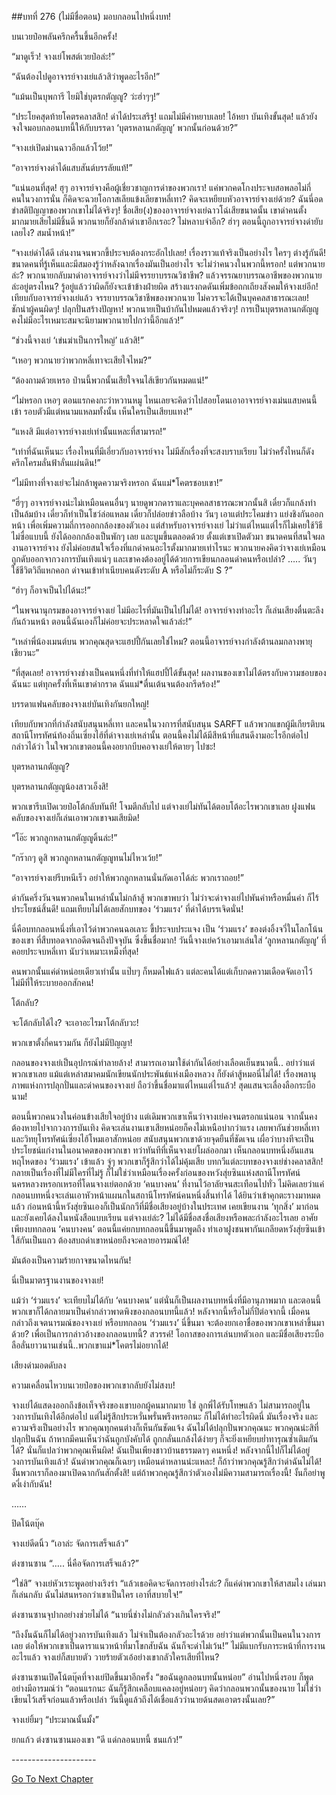 ##บทที่ 276 (ไม่มีชื่อตอน)
มอบกลอนไปหนึ่งบท!

บนเวยป๋อพลันครึกครื้นขึ้นอีกครั้ง!

“มาดูเร็ว! จางเย่โพสต์เวยป๋อล่ะ!”

“ฉันต้องไปดูอาจารย์จางเย่แล้วสิว่าพูดอะไรอีก!”

“แม้นเป็นบุพการี ไยมิใช่บุตรกตัญญู? ว่ะฮ่าๆๆ!”

“ประโยคสุดท้ายโคตรคลาสสิก! ด่าได้ประเสริฐ! แถมไม่มีคำหยาบเลย! ไอ้หยา บันเทิงขั้นสุด! แล้วยังจงใจมอบกลอนบทนี้ให้กับบรรดา ‘บุตรหลานกตัญญู’ พวกนั้นก่อนด้วย?”

“จางเย่เปิดม่านฉาวอีกแล้วโว้ย!”

“อาจารย์จางด่าได้แสบสันต์บรรลัยแท้!”

“แน่นอนที่สุด! ฮุๆ อาจารย์จางคือผู้เชี่ยวชาญการด่าของพวกเรา! แค่พวกคดโกงประจบสอพลอไม่กี่คนในวงการนั่น ก็คิดจะฉวยโอกาสเลียแข้งเลียขาหลี่เทา? คิดจะเหยียบหัวอาจารย์จางเย่ด้วย? ฉันนี่อดขำสติปัญญาของพวกเขาไม่ได้จริงๆ! ชื่อเสีย(ง)ของอาจารย์จางเย่ฉาวโฉ่เสียขนาดนั้น เขาด่าคนตั้งมากมายเสียไม่มีชิ้นดี พวกนายก็ยังกล้าด่าเขาอีกเรอะ? ไม่หลาบจำอีก? ฮ่าๆ ตอนนี้ถูกอาจารย์จางด่ายับเลยไง? สมน้ำหน้า!”

“จางเย่ด่าได้ดี เล่นงานจนพวกขี้ประจบต้องกระอักไปเลย! เรื่องราวแท้จริงเป็นอย่างไร ใครๆ ต่างรู้กันดี! ขนาดคนที่รู้เห็นและมีสมองรู้ว่าหลังฉากเรื่องมันเป็นอย่างไร จะไม่ว่าคนวงในพวกนี้หรอก! แต่พวกนายล่ะ? พวกนายกลับมาด่าอาจารย์จางว่าไม่มีจรรยาบรรณวิชาชีพ? แล้วจรรณยาบรรณอาชีพของพวกนายล่ะอยู่ตรงไหน? รู้อยู่แล้วว่าผิดก็ยังจะเข้าข้างฝ่ายผิด สร้างแรงกดดันเพิ่มข้อถกเถียงสังคมให้จางเย่อีก! เทียบกับอาจารย์จางเย่แล้ว จรรยาบรรณวิชาชีพของพวกนาย ไม่ควรจะได้เป็นบุคคลสาธารณะเลย! ชักนำผู้คนผิดๆ! ปลุกปั่นสร้างปัญหา! พวกนายเป็นบ้ากันไปหมดแล้วจริงๆ! การเป็นบุตรหลานกตัญญู คงไม่มีอะไรเหมาะสมจะนิยามพวกนายไปกว่านี้อีกแล้ว!”

“ช่วงนี้จางเย่ ‘เข่นฆ่าเป็นการใหญ่’ แล้วสิ!”

“เหอๆ พวกนายว่าพวกหลี่เทาจะเสียใจไหม?”

“ต้องถามด้วยเหรอ ป่านนี้พวกนั้นเสียใจจนไส้เขียวกันหมดแน่!”

“ไม่หรอก เหอๆ ตอนแรกคงกะว่าหวานหมู ไหนเลยจะคิดว่าไปสอยโดนเอาอาจารย์จางเม่นแสบคนนี้เข้า รอบตัวมีแต่หนามแหลมทั้งนั้น เห็นใครเป็นเสียบแทง!”

“แหงสิ มีแต่อาจารย์จางเย่เท่านั้นแหละที่สามารถ!”

“เท่าที่ฉันเห็นนะ เรื่องไหนที่มีเอี่ยวกับอาจารย์จาง ไม่มีสักเรื่องที่จะสงบราบเรียบ ไม่ว่าครั้งไหนก็ดังครึกโครมลั่นฟ้าลั่นแผ่นดิน!”

“ไม่มีทางที่จางเย่จะไม่กล้าพูดความจริงหรอก ฉันแม่*โคตรชอบเขา!”

“ฮี่ๆๆ อาจารย์จางน่ะไม่เหมือนคนอื่นๆ นายดูพวกดาราและบุคคลสาธารณะพวกนั้นสิ เดี๋ยวก็แกล้งทำเป็นล้มบ้าง เดี๋ยวก็ทำเป็นโชว์ล่อแหลม เดี๋ยวก็ปล่อยข่าวลือบ้าง วันๆ เอาแต่ประโคมข่าว แย่งชิงกันออกหน้า เพื่อเพิ่มความถี่การออกกล้องของตัวเอง แต่สำหรับอาจารย์จางเย่ ไม่ว่าแต่ไหนแต่ไรก็ไม่เคยใช้วิธีไม่ซื่อแบบนี้ ยังได้ออกกล้องเป็นพักๆ เลย และบูมขึ้นตลอดด้วย ตั้งแต่เขาเปิดตัวมา ขนาดคนที่สนใจผลงานอาจารย์จาง ยังไม่ค่อยสนใจเรื่องที่แกด่าคนอะไรตั้งมากมายเท่าไรนะ พวกนายคงคิดว่าจางเย่เหมือนถูกดับออกจากวงการบันเทิงแน่ๆ และเขาคงต้องอยู่ได้ด้วยการเขียนกลอนด่าคนหรือเปล่า? ….. วันๆ ใช้ชีวิตวิถีแหกคอก ด่าจนเข้าทำเนียบคนดังระดับ A หรือไม่ก็ระดับ S ?”

“ฮ่าๆ ก็อาจเป็นไปได้นะ!”

“ในพจนานุกรมของอาจารย์จางเย่ ไม่มีอะไรที่มันเป็นไปไม่ได้! อาจารย์จางทำอะไร ก็เล่นเสียงตื่นตะลึงกันถ้วนหน้า ตอนนี้ฉันเองก็ไม่ค่อยจะประหลาดใจแล้วล่ะ!”

“เหล่าพี่น้องเมนต์บน พวกคุณสุดจะแฮปปี้กันเลยใช่ไหม? ตอนนี้อาจารย์จางกำลังต้านลมกลางพายุเชียวนะ”

“ที่สุดเลย! อาจารย์จางช่างเป็นคนหนึ่งที่ทำให้แฮปปี้ได้ขั้นสุด! ผลงานของเขาไม่ได้ตรงกับความชอบของฉันนะ แต่ทุกครั้งที่เห็นเขาด่ากราด ฉันแม่*ตื่นเต้นจนต้องกรีดร้อง!”

บรรดาแฟนคลับของจางเย่บันเทิงกันยกใหญ่!

เทียบกับพวกที่กำลังสนับสนุนหลี่เทา และคนในวงการที่สนับสนุน SARFT แล้วพวกแขกผู้มีเกียรติบนสถานีโทรทัศน์ท้องถิ่นเซี่ยงไฮ้ที่ด่าจางเย่เหล่านั้น ตอนนี้คงไม่ได้มีสีหน้าที่แสนดีงามอะไรอีกต่อไป กล่าวได้ว่า ในใจพวกเขาตอนนี้คงอยากบีบคอจางเย่ให้ตายๆ ไปซะ!

บุตรหลานกตัญญู?

บุตรหลานกตัญญูน้องสาวเอ็งสิ!

พวกเขารีบเปิดเวยป๋อโต้กลับทันที! โจมตีกลับไป แต่จางเย่ไม่ทันได้ตอบโต้อะไรพวกเขาเลย ฝูงแฟนคลับของจางเย่ก็เล่นเอาพวกเขาจมเสียมิด!

“โอ๊ะ พวกลูกหลานกตัญญูดิ้นล่ะ!”

“กร๊ากๆ ดูสิ พวกลูกหลานกตัญญูทนไม่ไหวเว้ย!”

“อาจารย์จางเย่รีบหนีเร็ว อย่าให้พวกลูกหลานนั่นกัดเอาได้ล่ะ พวกเราถอย!”

ด่ากันครึ่งวันจนพวกคนในเหล่านั้นไม่กล้าสู้ พวกเขาพบว่า ไม่ว่าจะด่าจางเย่ไปพันคำหรือหมื่นคำ ก็ไร้ประโยชน์สิ้นดี! แถมเทียบไม่ได้เลยสักบทของ ‘ร่วมแรง’ ที่ด่าได้บรรเจิดนั่น!

นี่คือบทกลอนหนึ่งที่เอาไว้ด่าพวกคนฉอเลาะ ขี้ประจบประแจง เป็น ‘ร่วมแรง’ ของต่งอิ้งจวี่ในโลกโน้นของเขา ที่สืบทอดจากอดีตจนถึงปัจจุบัน ซึ่งขึ้นชื่อมาก! วันนี้จางเย่คว้าเอามาเล่นใส่ ‘ลูกหลานกตัญญู’ ที่คอยประจบหลี่เทา นับว่าเหมาะเหม็งที่สุด!

คนพวกนั้นแค่ด่าหน่อยเดียวเท่านั้น แป๊บๆ ก็หมดไฟแล้ว แต่ละคนได้แต่เก็บกดความเดือดจัดเอาไว้ ไม่มีที่ให้ระบายออกสักคน!

โต้กลับ?

จะโต้กลับได้ไง? จะเอาอะไรมาโต้กลับวะ!

พวกเขาตั้งกี่คนรวมกัน ก็ยังไม่มีปัญญา!

กลอนของจางเย่เป็นอุปกรณ์ทำลายล้าง! สามารถเอามาใช้ด่ากันได้อย่างเลือดเย็นขนาดนี้.. อย่าว่าแต่พวกเขาเลย แม้แต่เหล่าสมาคมนักเขียนนักประพันธ์แห่งเมืองหลวง ก็ยังด่าสู้หมอนี่ไม่ได้! เรื่องพลานุภาพแห่งการปลุกปั่นและด่าคนของจางเย่ ถือว่าขึ้นชื่อมาแต่ไหนแต่ไรแล้ว! สุดแสนจะเลื่องลือกระบือนาม!

ตอนนี้พวกคนวงในค่อนข้างเสียใจอยู่บ้าง แต่เดิมพวกเขาเห็นว่าจางเย่คงจนตรอกแน่นอน จากนั้นคงต้องหายไปจากวงการบันเทิง คิดจะเล่นงานเขาเสียหน่อยก็คงไม่เหนือบ่ากว่าแรง เลยพากันช่วยหลี่เทาและวิทยุโทรทัศน์เซี่ยงไฮ้โหมเอาสักหน่อย สนับสนุนพวกเขาด้วยจุดยืนที่ชัดเจน เผื่อว่าบางทีจะเป็นประโยชน์แก่งานในอนาคตของพวกเขา ทว่าทันทีที่เห็นจางเย่โผล่ออกมา เห็นกลอนบทหนึ่งอันแสนหฤโหดของ ‘ร่วมแรง’ เข้าแล้ว จู่ๆ พวกเขาก็รู้สึกว่าได้ไม่คุ้มเสีย บทกวีแต่ละบทของจางเย่ช่างคลาสสิก! กลายเป็นเรื่องที่ไม่มีใครที่ไม่รู้ ก็ไม่ใช่ว่าเหมือนเรื่องครั้งก่อนของหวังสุ่ยซินแห่งสถานีโทรทัศน์นครหลวงหรอกเหรอที่โดนจางเย่ตอกด้วย ‘คนบางคน’ ที่งานไว้อาลัยจนสะเทือนไปทั่ว ไม่คิดเลยว่าแค่กลอนบทหนึ่งจะเล่นเอาหัวหน้าแผนกในสถานีโทรทัศน์คนหนึ่งสิ้นท่าได้ ได้ยินว่าเข้าคุกตะรางมาหมดแล้ว ก่อนหน้านี้หวังสุ่ยซินเองก็เป็นนักกวีที่มีชื่อเสียงอยู่บ้างในประเทศ เคยเขียนงาน ‘ทุกสิ่ง’ มาก่อน และยังเคยได้ลงในหนังสือแบบเรียน แต่จางเย่ล่ะ? ไม่ได้มีชื่อสงชื่อเสียงหรือพละกำลังอะไรเลย อาศัยเพียงบทกลอน ‘คนบางคน’ ตอนนี้แค่ยกบทกลอนนี้ขึ้นมาพูดถึง ทำเอาฝูงชนพากันเกลียดหวังสุ่ยซินเข้าใส้กันเป็นแถว ต้องสบถด่าเขาหน่อยถึงจะคลายอารมณ์ได้!

มันต้องเป็นความร้ายกาจขนาดไหนกัน!

นี่เป็นมาตรฐานงานของจางเย่!

แม้ว่า ‘ร่วมแรง’ จะเทียบไม่ได้กับ ‘คนบางคน’ แต่นั่นก็เป็นผลงานบทหนึ่งที่มีอานุภาพมาก และตอนนี้พวกเขาก็ได้กลายมาเป็นคำกล่าวพาดพิงของกลอนบทนี้แล้ว! หลังจากนี้หรือไม่กี่ปีต่อจากนี้ เมื่อคนกล่าวถึงเจตนารมณ์ของจางเย่ หรือบทกลอน ‘ร่วมแรง’ นี่ขึ้นมา จะต้องยกเอาชื่อของพวกเขาเหล่าขึ้นมาด้วย? เพื่อเป็นการกล่าวอ้างของกลอนบทนี้? สวรรค์! โอกาสของการเล่นบทตัวเอก และมีชื่อเสียงระบือลือลั่นยาวนานเช่นนี้..พวกเขาแม่*โคตรไม่อยากได้!

เสียงด่ามอดดับลง

ความเคลื่อนไหวบนเวยป๋อของพวกเขากลับยังไม่สงบ!

จางเย่ได้แสดงออกถึงข้อเท็จจริงของเขาบอกผู้คนมากมาย ใช่ ลูกพี่ได้รับโทษแล้ว ไม่สามารถอยู่ในวงการบันเทิงได้อีกต่อไป แต่ไม่รู้สึกประหวั่นพรั่นพรึงหรอกนะ ก็ไม่ได้ทำอะไรผิดนี่ มันเรื่องจริง และความจริงเป็นอย่างไร พวกคุณทุกคนต่างก็เห็นกันชัดแจ้ง ฉันไม่ได้ปลุกปั่นพวกคุณนะ พวกคุณน่ะสิที่ปลุกปั่นฉัน ถ้าหากมีคนเห็นว่าฉันถูกบังคับได้ ถูกกลั่นแกล้งได้ง่ายๆ ก็จะยิ่งเหยียบย่ำทารุณซ้ำเติมกันได้? นั่นก็แปลว่าพวกคุณเห็นผิด! ฉันเป็นเพียงชาวบ้านธรรมดาๆ คนหนึ่ง! หลังจากนี้ไปก็ไม่ได้อยู่วงการบันเทิงแล้ว! ฉันด่าพวกคุณก็เฉยๆ เหมือนด่าหลานน่ะแหละ! ก็ถ้าว่าพวกคุณรู้สึกว่าด่าฉันไม่ได้! งั้นพวกเราก็ลองมาเปิดฉากกันสักตั้งสิ! แต่ถ้าพวกคุณรู้สึกว่าตัวเองไม่มีความสามารถเรื่องนี้! งั้นก็อย่าพูดงี่เง่ากับฉัน!


……


ปิดโน้ตบุ๊ค

จางเย่ดีดนิ้ว “เอาล่ะ จัดการเสร็จแล้ว”

ต่งซานซาน “….. นี่คือจัดการเสร็จแล้ว?”

“ใช่สิ” จางเย่หัวเราะพูดอย่างเริงร่า “แล้วเธอคิดจะจัดการอย่างไรล่ะ? ก็แค่ด่าพวกเขาให้สาสมไง เล่นมาก็เล่นกลับ ฉันไม่สนหรอกว่าเขาเป็นใคร เอาที่สบายใจ!”

ต่งซานซานจุปากอย่างช่วยไม่ได้ “นายนี่ช่างไม่กลัวล่วงเกินใครจริง!”

“ถึงงั้นฉันก็ไม่ได้อยู่วงการบันเทิงแล้ว ไม่จำเป็นต้องกลัวอะไรด้วย อย่าว่าแต่พวกนั้นเป็นคนในวงการเลย ต่อให้พวกเขาเป็นดาราแนวหน้าที่มาโขกสับฉัน ฉันก็จะด่าไม่เว้น!” ไม่มีแบกรับภาระหน้าที่การงานอะไรแล้ว จางเย่ก็สบายตัว วายร้ายตัวเอ้อย่างเขากลัวใครเสียที่ไหน?

ต่งซานซานเปิดโน้ตบุ๊คที่จางเย่ปิดขึ้นมาอีกครั้ง “ขอฉันดูกลอนบทนั้นหน่อย” อ่านไปหนึ่งรอบ ก็พูดอย่างมีอารมณ์ว่า “ตอนแรกนะ ฉันก็รู้สึกเคลือบแคลงอยู่หน่อยๆ คิดว่ากลอนพวกนั้นของนาย ไม่ใช่ว่าเขียนไว้เสร็จก่อนแล้วหรือเปล่า วันนี้ดูแล้วถึงได้เชื่อแล้วว่านายด้นสดเอาตรงนั้นเลย?”

จางเย่ยิ้มๆ “ประมาณนั้นมั้ง”

ยกแก้ว ต่งซานซานมองเขา “ดี แด่กลอนบทนี้ ชนแก้ว!”

*-*-*-*-*-*-*-*-*-*-*-*-*-*-*-*-*-*-*-*-*-*


[Go To Next Chapter]( ./77.md)